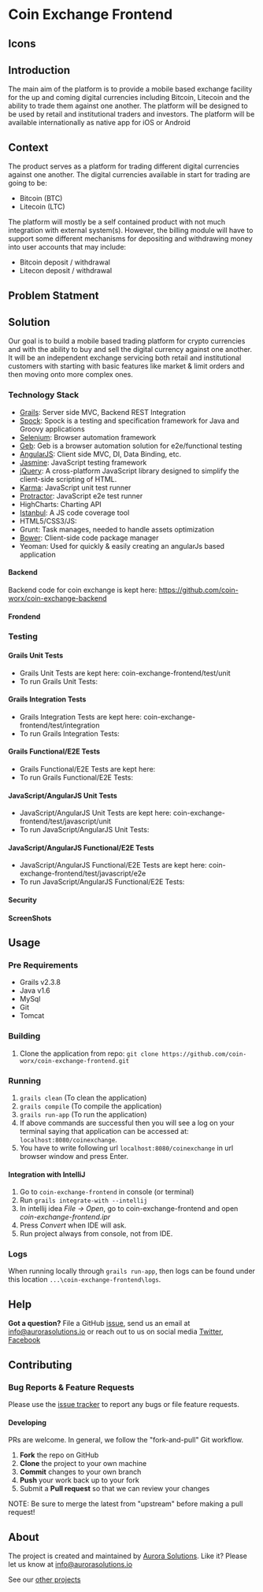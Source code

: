# Coin Exchange Frontend

## Icons
## Introduction
The main aim of the platform is to provide a mobile based exchange facility for the up and coming digital currencies including Bitcoin, Litecoin and the ability to trade them against one another. The platform will be designed to be used by retail and institutional traders and investors. The platform will be available internationally as native app for iOS or Android
## Context
The product serves as a platform for trading different digital currencies against one another. The digital currencies available in start for trading are going to be:
- Bitcoin (BTC)
- Litecoin (LTC)

The platform will mostly be a self contained product with not much integration with external system(s). However, the billing module will have to support some different mechanisms for depositing and withdrawing money into user accounts that may include:
- Bitcoin deposit / withdrawal
- Litecon deposit / withdrawal

## Problem Statment
## Solution
Our goal is to build a mobile based trading platform for crypto currencies and with the ability to buy and sell the digital currency against one another. It will be an independent exchange servicing both retail and institutional customers with starting with basic features like market & limit orders and then moving onto more complex ones.

### Technology Stack 
- [Grails](https://grails.org/): Server side MVC, Backend REST Integration
- [Spock](https://code.google.com/p/spock/): Spock is a testing and specification framework for Java and Groovy applications
- [Selenium](https://code.google.com/p/selenium/): Browser automation framework
- [Geb](http://www.gebish.org/): Geb is a browser automation solution for e2e/functional testing
- [AngularJS](https://docs.angularjs.org/guide/introduction): Client side MVC, DI, Data Binding, etc.
- [Jasmine](https://github.com/pivotal/jasmine): JavaScript testing framework
- [jQuery](http://jquery.com/): A cross-platform JavaScript library designed to simplify the client-side scripting of HTML.
- [Karma](https://github.com/karma-runner/karma): JavaScript unit test runner
- [Protractor](https://github.com/angular/protractor): JavaScript e2e test runner 
- HighCharts: Charting API
- [Istanbul](https://github.com/gotwarlost/istanbul): A JS code coverage tool
- HTML5/CSS3/JS: 
- Grunt: Task manages, needed to handle assets optimization
- [Bower](http://bower.io/): Client-side code package manager
- Yeoman: Used for quickly & easily creating an angularJs based application
#### Backend
Backend code for coin exchange is kept here: https://github.com/coin-worx/coin-exchange-backend
#### Frondend
### Testing
#### Grails Unit Tests
  - Grails Unit Tests are kept here: coin-exchange-frontend/test/unit
  - To run Grails Unit Tests: 

#### Grails Integration Tests
  - Grails Integration Tests are kept here: coin-exchange-frontend/test/integration
  - To run Grails Integration Tests: 

#### Grails Functional/E2E Tests
  - Grails Functional/E2E Tests are kept here: 
  - To run Grails Functional/E2E Tests:
 
#### JavaScript/AngularJS Unit Tests
  - JavaScript/AngularJS Unit Tests are kept here: coin-exchange-frontend/test/javascript/unit
  - To run JavaScript/AngularJS Unit Tests: 

#### JavaScript/AngularJS Functional/E2E Tests
  - JavaScript/AngularJS Functional/E2E Tests are kept here: coin-exchange-frontend/test/javascript/e2e
  - To run JavaScript/AngularJS Functional/E2E Tests:
#### Security
#### ScreenShots
## Usage
### Pre Requirements
  - Grails v2.3.8
  - Java v1.6
  - MySql
  - Git
  - Tomcat
### Building
  1. Clone the application from repo: `git clone https://github.com/coin-worx/coin-exchange-frontend.git`
### Running
  1. `grails clean` (To clean the application)
  2. `grails compile` (To compile the application)
  3. `grails run-app` (To run the application)
  4. If above commands are successful then you will see a log on your terminal saying that application can be accessed at: `localhost:8080/coinexchange`.
  5. You have to write following url `localhost:8080/coinexchange` in url browser window and press Enter.
#### Integration with IntelliJ
  1. Go to `coin-exchange-frontend` in console (or terminal)
  2. Run `grails integrate-with --intellij`
  3. In intellij idea _File -> Open_, go to coin-exchange-frontend and open _coin-exchange-frontend.ipr_
  4. Press _Convert_ when IDE will ask.
  5. Run project always from console, not from IDE.
### Logs
  When running locally through `grails run-app`, then logs can be found under this location `...\coin-exchange-frontend\logs`.
  
## Help

**Got a question?** 
File a GitHub [issue](https://github.com/coin-worx/coin-exchange-frontend/issues), send us an email at info@aurorasolutions.io or reach out to us on social media [Twitter](https://twitter.com/aurora__sol?lang=en), [Facebook](https://www.facebook.com/AuroraSolutions/)

## Contributing 

### Bug Reports & Feature Requests

Please use the [issue tracker](https://github.com/coin-worx/coin-exchange-frontend/issues) to report any bugs or file feature requests.

#### Developing

PRs are welcome. In general, we follow the "fork-and-pull" Git workflow.

 1. **Fork** the repo on GitHub
 2. **Clone** the project to your own machine
 3. **Commit** changes to your own branch
 4. **Push** your work back up to your fork
 5. Submit a **Pull request** so that we can review your changes

NOTE: Be sure to merge the latest from "upstream" before making a pull request!

## About
The project is created and maintained by [Aurora Solutions](https://www.aurorasolutions.io/). Like it? Please let us know at info@aurorasolutions.io

See our [other projects](https://www.aurorasolutions.io/#portfolio)
  
